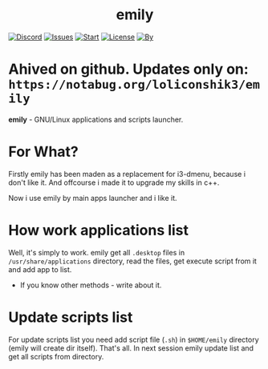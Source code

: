 <h1 align="center">emily</h1>

[![Discord](https://img.shields.io/discord/682240305235624014?color=blue&label=Discord&logo=discord)](https://discord.gg/naGkzRN)
[![Issues](https://img.shields.io/github/issues/loliconshik3/emily)](https://github.com/loliconshik3/emily/issues)
[![Start](https://img.shields.io/github/stars/loliconshik3/emily)](https://github.com/loliconshik3/emily/stargazers)
[![License](https://img.shields.io/github/license/loliconshik3/emily)](https://github.com/loliconshik3/emily/blob/main/LICENSE)
[![By](https://img.shields.io/badge/by-loliconshik3-informational)](https://github.com/loliconshik3)

# Ahived on github. Updates only on: ```https://notabug.org/loliconshik3/emily```

**emily** - GNU/Linux applications and scripts launcher.

# For What?

Firstly emily has been maden as a replacement for i3-dmenu, because i don't like it. And offcourse i made it to upgrade my skills in c++.

Now i use emily by main apps launcher and i like it. 

# How work applications list

Well, it's simply to work. emily get all `.desktop` files in `/usr/share/applications` directory, read the files, get execute script from it and add app to list. 

* If you know other methods - write about it.

# Update scripts list

For update scripts list you need add script file (`.sh`) in `$HOME/emily` directory (emily will create dir itself). 
That's all. In next session emily update list and get all scripts from directory.
